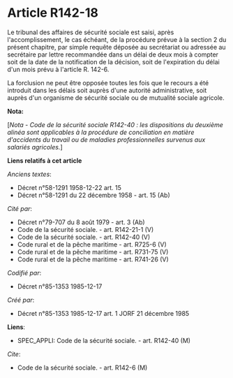 # Article R142-18

Le tribunal des affaires de sécurité sociale est saisi, après l'accomplissement, le cas échéant, de la procédure prévue à la
section 2 du présent chapitre, par simple requête déposée au secrétariat ou adressée au secrétaire par lettre recommandée
dans un délai de deux mois à compter soit de la date de la notification de la décision, soit de l'expiration du délai d'un
mois prévu à l'article R. 142-6.

La forclusion ne peut être opposée toutes les fois que le recours a été introduit dans les délais soit auprès d'une autorité
administrative, soit auprès d'un organisme de sécurité sociale ou de mutualité sociale agricole.

**Nota:**

[*Nota - Code de la sécurité sociale R142-40 : les dispositions du deuxième alinéa sont applicables à la procédure de
conciliation en matière d'accidents du travail ou de maladies professionnelles survenus aux salariés agricoles.*]

**Liens relatifs à cet article**

_Anciens textes_:

  - Décret n°58-1291 1958-12-22 art. 15
  - Décret n°58-1291 du 22 décembre 1958 - art. 15 (Ab)

_Cité par_:

  - Décret n°79-707 du 8 août 1979 - art. 3 (Ab)
  - Code de la sécurité sociale. - art. R142-21-1 (V)
  - Code de la sécurité sociale. - art. R142-40 (V)
  - Code rural et de la pêche maritime - art. R725-6 (V)
  - Code rural et de la pêche maritime - art. R731-75 (V)
  - Code rural et de la pêche maritime - art. R741-26 (V)

_Codifié par_:

  - Décret n°85-1353 1985-12-17

_Créé par_:

  - Décret n°85-1353 1985-12-17 art. 1 JORF 21 décembre 1985

**Liens**:

  - SPEC_APPLI: Code de la sécurité sociale. - art. R142-40 (M)

_Cite_:

  - Code de la sécurité sociale. - art. R142-6 (M)
